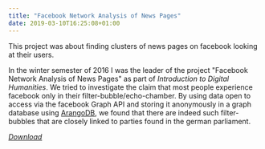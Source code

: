 ```yaml
---
title: "Facebook Network Analysis of News Pages"
date: 2019-03-10T16:25:08+01:00
---
```


This project was about finding clusters of news pages on facebook looking at their users.

<!--more-->

In the winter semester of 2016 I was the leader of the project "Facebook Network Analysis of News Pages" as part of *Introduction to Digital Humanities*.
We tried to investigate the claim that most people experience facebook only in their filter-bubble/echo-chamber.
By using data open to access via the facebook Graph API and storing it anonymously in a graph database using [ArangoDB](https://www.arangodb.com/), we found that there are indeed such filter-bubbles that are closely linked to parties found in the german parliament.

[*Download*](/doc/pt_pr.pdf)
